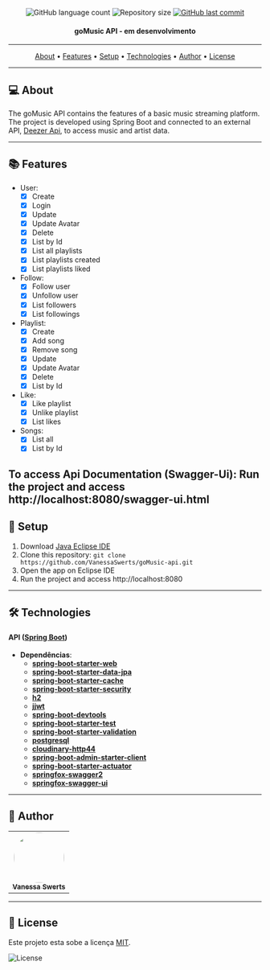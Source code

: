 <p align="center">
  <img alt="GitHub language count" src="https://img.shields.io/github/languages/count/vanessaswerts/goMusic-api">

  <img alt="Repository size" src="https://img.shields.io/github/repo-size/vanessaswerts/goMusic-api">
  
  <a href="https://github.com/vanessaswerts/goMusic-api/commits/master">
    <img alt="GitHub last commit" src="https://img.shields.io/github/last-commit/vanessaswerts/goMusic-api">
  </a>
</p>

<h4 align="center"> 
	goMusic API - em desenvolvimento 
</h4>

---

<p align="center">
 <a href="#-about">About</a> •
 <a href="#-features">Features</a> • 
 <a href="#-setup">Setup</a> • 
 <a href="#-technologies">Technologies</a> • 
 <a href="#-author">Author</a> • 
 <a href="#user-content--license">License</a>
</p>

---

## 💻 About 

 The goMusic API contains the features of a basic music streaming platform. The project is developed using Spring Boot and connected to an external API, [Deezer Api](https://developers.deezer.com/api), to access music and artist data.

---

## 📚 Features

  - User:
	  - [x] Create 
	  - [x] Login
	  - [x] Update
	  - [x] Update Avatar
	  - [x] Delete
	  - [x] List by Id
	  - [x] List all playlists
	  - [x] List playlists created
	  - [x] List playlists liked	  
  
  - Follow:
	  - [x] Follow user 
	  - [x] Unfollow user
	  - [x] List followers
	  - [x] List followings
 
 - Playlist:
	  - [x] Create 
	  - [x] Add song
	  - [x] Remove song  
	  - [x] Update
	  - [x] Update Avatar
	  - [x] Delete
	  - [x] List by Id 
 
 -  Like:
	  - [x] Like playlist 
	  - [x] Unlike playlist
	  - [x] List likes
 
 -  Songs:
	  - [x] List all 
	  - [x] List by Id

To access Api Documentation (Swagger-Ui): Run the project and access http://localhost:8080/swagger-ui.html
---

## 🚀 Setup

1. Download [Java Eclipse IDE](https://www.eclipse.org/downloads/)
2. Clone this repository: ``git clone https://github.com/VanessaSwerts/goMusic-api.git``
3. Open the app on Eclipse IDE
5. Run the project and access http://localhost:8080

---

## 🛠 Technologies

#### **API**  ([Spring Boot](https://spring.io/projects/spring-boot))

- **Dependências**:
  -   **[spring-boot-starter-web](https://mvnrepository.com/artifact/org.springframework.boot/spring-boot-starter-web)**
  -   **[spring-boot-starter-data-jpa](https://mvnrepository.com/artifact/org.springframework.boot/spring-boot-starter-data-jpa)**
  -   **[spring-boot-starter-cache](https://mvnrepository.com/artifact/org.springframework.boot/spring-boot-starter-cache)**
  -   **[spring-boot-starter-security](https://mvnrepository.com/artifact/org.springframework.boot/spring-boot-starter-security)**
  -   **[h2](https://mvnrepository.com/artifact/com.h2database/h2)**
  -   **[jjwt](https://mvnrepository.com/artifact/io.jsonwebtoken/jjwt)**
  -   **[spring-boot-devtools](https://mvnrepository.com/artifact/org.springframework.boot/spring-boot-devtools)**
  -   **[spring-boot-starter-test](https://mvnrepository.com/artifact/org.springframework.boot/spring-boot-starter-test)**
  -   **[spring-boot-starter-validation](https://mvnrepository.com/artifact/org.springframework.boot/spring-boot-starter-validation)**
  -   **[postgresql](https://mvnrepository.com/artifact/org.postgresql/postgresql)**
  -   **[cloudinary-http44](https://mvnrepository.com/artifact/com.cloudinary/cloudinary-http44)**
  -   **[spring-boot-admin-starter-client](https://mvnrepository.com/artifact/de.codecentric/spring-boot-admin-starter-client)**
  -   **[spring-boot-starter-actuator](https://mvnrepository.com/artifact/org.springframework.boot/spring-boot-starter-actuator)**
  -   **[springfox-swagger2](https://mvnrepository.com/artifact/io.springfox/springfox-swagger2)**
  -   **[springfox-swagger-ui](https://mvnrepository.com/artifact/io.springfox/springfox-swagger-ui)**

---

## 🦸 Author

<table>
  <tr>   
    <td align="center"><a href="https://github.com/vanessaSwerts/"><img style="border-radius: 50%;" src="https://avatars2.githubusercontent.com/u/57146734?v=4" width="100px;" alt=""/><br /><sub><b>Vanessa Swerts</b></sub></a></td>  
  </tr>
</table>

---

## 📝 License

Este projeto esta sobe a licença [MIT](./LICENSE).

   <img alt="License" src="https://img.shields.io/badge/license-MIT-brightgreen">  

